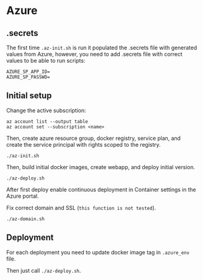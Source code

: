  # Azure
 
## .secrets

The first time ```.az-init.sh``` is run it populated the .secrets file with generated values from Azure, 
however, you need to add .secrets file with correct values to be able to run scripts:

```
AZURE_SP_APP_ID=
AZURE_SP_PASSWD=
```

## Initial setup

Change the active subscription:

```
az account list --output table
az account set --subscription <name>
```

Then, create azure resource group, docker registry, service plan, and create the service principal with rights scoped to the registry.

```
./az-init.sh
```

Then, build initial docker images, create webapp, and deploy initial version.

```
./az-deploy.sh
```

After first deploy enable continuous deployment in Container settings in the Azure portal. 

Fix correct domain and SSL (`this function is not tested`).
```
./az-domain.sh
```

## Deployment

For each deployment you need to update docker image tag in `.azure_env` file.

Then just call `./az-deploy.sh`.
